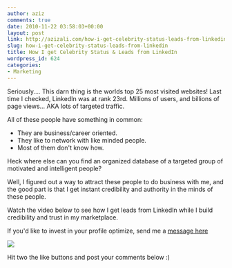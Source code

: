```yaml
---
author: aziz
comments: true
date: 2010-11-22 03:58:03+00:00
layout: post
link: http://azizali.com/how-i-get-celebrity-status-leads-from-linkedin/
slug: how-i-get-celebrity-status-leads-from-linkedin
title: How I get Celebrity Status & Leads from LinkedIn
wordpress_id: 624
categories:
- Marketing
---
```


Seriously.... This darn thing is the worlds top 25 most visited websites! Last time I checked, LinkedIn was at rank 23rd. Millions of users, and billions of page views... AKA lots of targeted traffic.
<!-- more -->

All of these people have something in common:
- They are business/career oriented.
- They like to network with like minded people.
- Most of them don't know how.

Heck where else can you find an organized database of a targeted group of motivated and intelligent people?

Well, I figured out a way to attract these people to do business with me, and the good part is that I get instant credibility and authority in the minds of these people.

Watch the video below to see how I get leads from LinkedIn while I build credibility and trust in my marketplace.



If you'd like to invest in your profile optimize, send me a [message here](http://daystodomination.com/contact/)

![](http://daystodomination.com/wp-content/themes/hyperion/style/images/post-comments-arrow.jpg)

Hit two the like buttons and post your comments below :)

